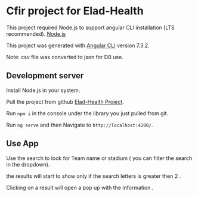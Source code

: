 # Cfir project for Elad-Health

This project required Node.js to support angular CLI installation (LTS recommended). [Node.js](https://nodejs.org/en/)

This project was generated with [Angular CLI](https://github.com/angular/angular-cli) version 7.3.2.

Note: csv file was converted to json for DB use.

## Development server

Install Node.js in your system.

Pull the project from github [Elad-Health Project](https://github.com/bmcsites/elad).

Run `npm i` in the console under the library you just pulled from git. 

Run `ng serve` and then Navigate to `http://localhost:4200/`.

## Use App

Use the search to look for Team name or stadium ( you can filter the search in the dropdown).

the results will start to show only if the search letters is greater then 2 . 

Clicking on a result will open a pop up with the information .
